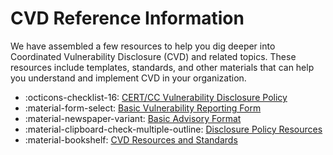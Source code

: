 # CVD Reference Information

We have assembled a few resources to help you dig deeper into Coordinated Vulnerability Disclosure (CVD) and related topics.
These resources include templates, standards, and other materials that can help you understand and implement CVD in your organization.

<div class="grid cards" markdown>

- :octicons-checklist-16: [CERT/CC Vulnerability Disclosure Policy](./certcc_disclosure_policy.md)
- :material-form-select: [Basic Vulnerability Reporting Form](./simple_vrf.md)
- :material-newspaper-variant: [Basic Advisory Format](./simple_advisory.md)
- :material-clipboard-check-multiple-outline: [Disclosure Policy Resources](policy_templates/index.md)
- :material-bookshelf: [CVD Resources and Standards](./resources.md)

</div>
